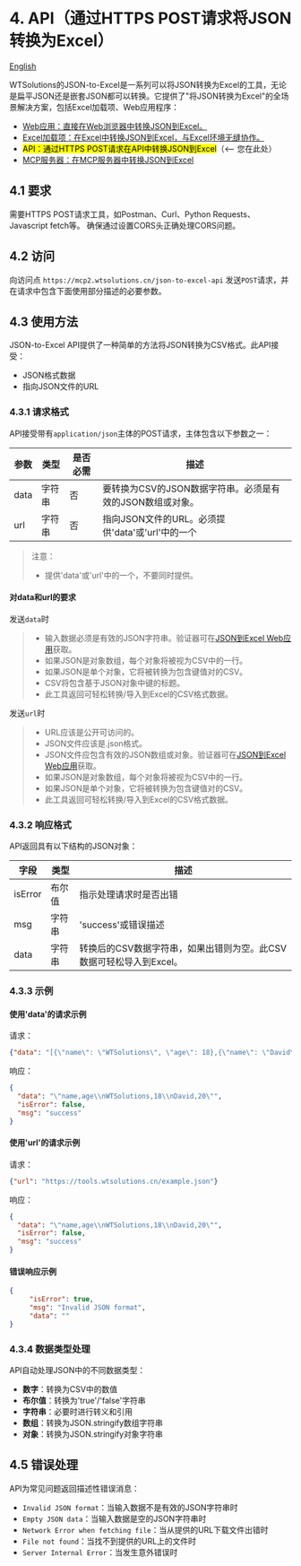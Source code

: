 # 4. API（通过HTTPS POST请求将JSON转换为Excel）

[English](https://json-to-excel.wtsolutions.cn/en/latest/API.html)

WTSolutions的JSON-to-Excel是一系列可以将JSON转换为Excel的工具，无论是扁平JSON还是嵌套JSON都可以转换。它提供了"将JSON转换为Excel"的全场景解决方案，包括Excel加载项、Web应用程序：

* [Web应用：直接在Web浏览器中转换JSON到Excel。](WebApp.md)
* [Excel加载项：在Excel中转换JSON到Excel，与Excel环境无缝协作。](ExcelAddIn.md)
* <mark>API：通过HTTPS POST请求在API中转换JSON到Excel</mark>（<-- 您在此处）
* [MCP服务器：在MCP服务器中转换JSON到Excel](MCP.md)


## 4.1 要求

需要HTTPS POST请求工具，如Postman、Curl、Python Requests、Javascript fetch等。
确保通过设置CORS头正确处理CORS问题。

## 4.2 访问

向访问点 `https://mcp2.wtsolutions.cn/json-to-excel-api` 发送`POST`请求，并在请求中包含下面使用部分描述的必要参数。

<script async src="https://pagead2.googlesyndication.com/pagead/js/adsbygoogle.js?client=ca-pub-8772217510669640"
     crossorigin="anonymous"></script>
<ins class="adsbygoogle"
     style="display:block; text-align:center;"
     data-ad-layout="in-article"
     data-ad-format="fluid"
     data-ad-client="ca-pub-8772217510669640"
     data-ad-slot="2653271427"></ins>
<script>
     (adsbygoogle = window.adsbygoogle || []).push({});
</script>

## 4.3 使用方法

JSON-to-Excel API提供了一种简单的方法将JSON转换为CSV格式。此API接受：
- JSON格式数据
- 指向JSON文件的URL


### 4.3.1 请求格式

API接受带有`application/json`主体的POST请求，主体包含以下参数之一：

| 参数 | 类型 | 是否必需 | 描述 |
|------|------|----------|------|
| data | 字符串 | 否 | 要转换为CSV的JSON数据字符串。必须是有效的JSON数组或对象。 |
| url | 字符串 | 否 | 指向JSON文件的URL。必须提供'data'或'url'中的一个 |

> 注意：
> - 提供'data'或'url'中的一个，不要同时提供。

#### 对data和url的要求

发送`data`时
> - 输入数据必须是有效的JSON字符串。验证器可在[JSON到Excel Web应用](https://s.wtsolutions.cn/json-to-excel.html)获取。
> - 如果JSON是对象数组，每个对象将被视为CSV中的一行。
> - 如果JSON是单个对象，它将被转换为包含键值对的CSV。
> - CSV将包含基于JSON对象中键的标题。
> - 此工具返回可轻松转换/导入到Excel的CSV格式数据。

发送`url`时
> - URL应该是公开可访问的。
> - JSON文件应该是.json格式。
> - JSON文件应包含有效的JSON数组或对象。验证器可在[JSON到Excel Web应用](https://s.wtsolutions.cn/json-to-excel.html)获取。
> - 如果JSON是对象数组，每个对象将被视为CSV中的一行。
> - 如果JSON是单个对象，它将被转换为包含键值对的CSV。
> - 此工具返回可轻松转换/导入到Excel的CSV格式数据。



### 4.3.2 响应格式
API返回具有以下结构的JSON对象：

| 字段 | 类型 | 描述 |
|------|------|------|
| isError | 布尔值 | 指示处理请求时是否出错 |
| msg | 字符串 | 'success'或错误描述 |
| data | 字符串 | 转换后的CSV数据字符串，如果出错则为空。此CSV数据可轻松导入到Excel。 |


### 4.3.3 示例

#### 使用'data'的请求示例

请求：

```json
{"data": "[{\"name\": \"WTSolutions\", \"age\": 18},{\"name\": \"David\", \"age\": 20}]"}
```

响应：

```json
{
  "data": "\"name,age\\nWTSolutions,18\\nDavid,20\"",
  "isError": false,
  "msg": "success"
}
```

#### 使用'url'的请求示例


请求：

```json
{"url": "https://tools.wtsolutions.cn/example.json"}
```

响应：

```json
{
  "data": "\"name,age\\nWTSolutions,18\\nDavid,20\"",
  "isError": false,
  "msg": "success"
}
```

#### 错误响应示例
```json
{
     "isError": true,
     "msg": "Invalid JSON format",
     "data": ""
}
```

### 4.3.4 数据类型处理

API自动处理JSON中的不同数据类型：

- **数字**：转换为CSV中的数值
- **布尔值**：转换为'true'/'false'字符串
- **字符串**：必要时进行转义和引用
- **数组**：转换为JSON.stringify数组字符串
- **对象**：转换为JSON.stringify对象字符串



## 4.5 错误处理
API为常见问题返回描述性错误消息：
- `Invalid JSON format`：当输入数据不是有效的JSON字符串时
- `Empty JSON data`：当输入数据是空的JSON字符串时
- `Network Error when fetching file`：当从提供的URL下载文件出错时
- `File not found`：当找不到提供的URL上的文件时
- `Server Internal Error`：当发生意外错误时